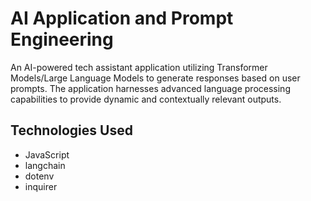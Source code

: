 # AI Application and Prompt Engineering
An AI-powered tech assistant application utilizing Transformer Models/Large Language Models to generate responses based on user prompts. The application harnesses advanced language processing capabilities to provide dynamic and contextually relevant outputs.


## Technologies Used
- JavaScript
- langchain
- dotenv
- inquirer
